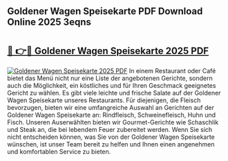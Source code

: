 ## Goldener Wagen Speisekarte PDF Download Online 2025 3eqns

# <h2><a href="http://gc9appr.nevu.top/?p=Goldener+Wagen+Speisekarte">🔗 👉🔴 Goldener Wagen Speisekarte 2025 PDF</a></h2>

[![Goldener Wagen Speisekarte 2025 PDF](https://i.imgur.com/dBaPXMq.png)](http://gc9appr.nevu.top/?p=Goldener+Wagen+Speisekarte)
In einem Restaurant oder Café bietet das Menü nicht nur eine Liste der angebotenen Gerichte, sondern auch die Möglichkeit, ein köstliches und für Ihren Geschmack geeignetes Gericht zu wählen. Es gibt viele leichte und frische Salate auf der Goldener Wagen Speisekarte unseres Restaurants. Für diejenigen, die Fleisch bevorzugen, bieten wir eine umfangreiche Auswahl an Gerichten auf der Goldener Wagen Speisekarte an: Rindfleisch, Schweinefleisch, Huhn und Fisch. Unseren Auserwählten bieten wir Gourmet-Gerichte wie Schaschlik und Steak an, die bei lebendem Feuer zubereitet werden. Wenn Sie sich nicht entscheiden können, was Sie von der Goldener Wagen Speisekarte wünschen, ist unser Team bereit zu helfen und Ihnen einen angenehmen und komfortablen Service zu bieten.
